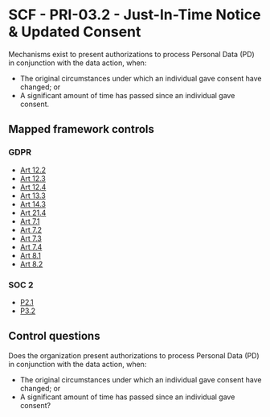 # SCF - PRI-03.2 - Just-In-Time Notice & Updated Consent
Mechanisms exist to present authorizations to process Personal Data (PD) in conjunction with the data action, when:
- The original circumstances under which an individual gave consent have changed; or
- A significant amount of time has passed since an individual gave consent.
## Mapped framework controls
### GDPR
- [Art 12.2](../gdpr/art12.md#Article-122)
- [Art 12.3](../gdpr/art12.md#Article-123)
- [Art 12.4](../gdpr/art12.md#Article-124)
- [Art 13.3](../gdpr/art13.md#Article-133)
- [Art 14.3](../gdpr/art14.md#Article-143)
- [Art 21.4](../gdpr/art21.md#Article-214)
- [Art 7.1](../gdpr/art7.md#Article-71)
- [Art 7.2](../gdpr/art7.md#Article-72)
- [Art 7.3](../gdpr/art7.md#Article-73)
- [Art 7.4](../gdpr/art7.md#Article-74)
- [Art 8.1](../gdpr/art8.md#Article-81)
- [Art 8.2](../gdpr/art8.md#Article-82)
  
### SOC 2
- [P2.1](../soc2/p21.md)
- [P3.2](../soc2/p32.md)
  
## Control questions
Does the organization present authorizations to process Personal Data (PD) in conjunction with the data action, when:
- The original circumstances under which an individual gave consent have changed; or
- A significant amount of time has passed since an individual gave consent?
  